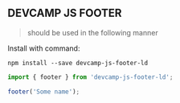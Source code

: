 ## DEVCAMP JS FOOTER

>should be used  in the following manner

Install with command:
```
npm install --save devcamp-js-footer-ld
```

```javascript
import { footer } from 'devcamp-js-footer-ld';

footer('Some name');
```